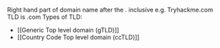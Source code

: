 Right hand part of domain name after the . inclusive 
e.g. Tryhackme.com  TLD is .com
Types of TLD:
- [[Generic Top level domain (gTLD)]]
- [[Country Code Top level domain (ccTLD)]]